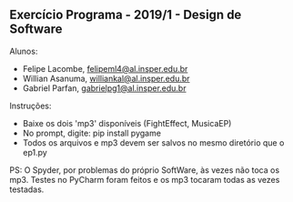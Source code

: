 Exercício Programa - 2019/1 - Design de Software
------------------------------------------------
Alunos: 
- Felipe Lacombe,  felipeml4@al.insper.edu.br
- Willian Asanuma, williankal@al.insper.edu.br
- Gabriel Parfan,  gabrielpg1@al.insper.edu.br

Instruções:
- Baixe os dois 'mp3' disponíveis (FightEffect, MusicaEP)
- No prompt, digite: pip install pygame
- Todos os arquivos e mp3 devem ser salvos no mesmo diretório que o ep1.py

PS: O Spyder, por problemas do próprio SoftWare, às vezes não toca os mp3. Testes no PyCharm foram feitos e os mp3 tocaram todas as vezes testadas.
